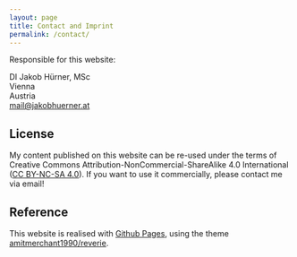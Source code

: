 ```yaml
---
layout: page
title: Contact and Imprint
permalink: /contact/
---
```


Responsible for this website:

DI Jakob Hürner, MSc<br/>
Vienna<br/>
Austria<br/>
[mail@jakobhuerner.at](mailto:mail@jakobhuerner.at)

## License 

My content published on this website can be re-used under the terms of Creative Commons Attribution-NonCommercial-ShareAlike 4.0 International ([CC BY-NC-SA 4.0](https://creativecommons.org/licenses/by-nc-sa/4.0/)). If you want to use it commercially, please contact me via email!

## Reference

This website is realised with [Github Pages](https://pages.github.com/), using the theme [amitmerchant1990/reverie](https://github.com/amitmerchant1990/reverie).
